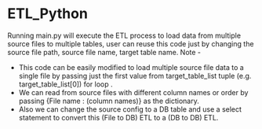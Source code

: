 # ETL_Python

Running main.py will execute the ETL process to load data from multiple source files to multiple tables, user can reuse this code just by changing the source file path, source file name, target table name.
Note - 
* This code can be easily modified to load multiple source file data to a single file by passing just the first value from target_table_list tuple (e.g. target_table_list[0]) for loop .
* We can read from source files with different column names or order by passing {File name : (column names)} as the dictionary.
* Also we can change the source config to a DB table and use a select statement to convert this (File to DB) ETL 
to a (DB to DB) ETL.
